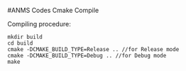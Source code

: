 #ANMS Codes Cmake Compile

Compiling procedure:
```
mkdir build
cd build
cmake -DCMAKE_BUILD_TYPE=Release .. //for Release mode
cmake -DCMAKE_BUILD_TYPE=Debug .. //for Debug mode
make
```
